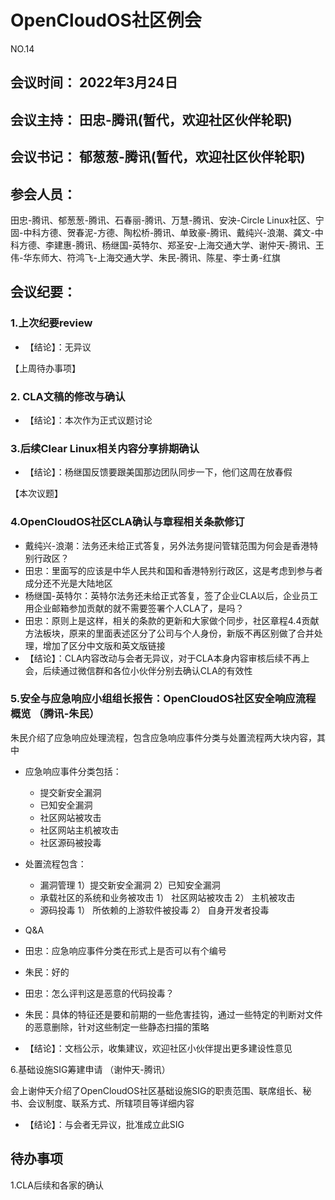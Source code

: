 # OpenCloudOS社区例会

NO.14

## 会议时间： 2022年3月24日
## 会议主持： 田忠-腾讯(暂代，欢迎社区伙伴轮职)
## 会议书记： 郁葱葱-腾讯(暂代，欢迎社区伙伴轮职)
## 参会人员： 
田忠-腾讯、郁葱葱-腾讯、石春丽-腾讯、万慧-腾讯、安泱-Circle Linux社区、宁固-中科方德、贺春泥-方德、陶松桥-腾讯、单致豪-腾讯、戴纯兴-浪潮、龚文-中科方德、李建惠-腾讯、杨继国-英特尔、郑圣安-上海交通大学、谢仲天-腾讯、王伟-华东师大、符鸿飞-上海交通大学、朱民-腾讯、陈星、李士勇-红旗

## 会议纪要：

### 1.上次纪要review

* 【结论】：无异议

【上周待办事项】

### 2. CLA文稿的修改与确认
 
* 【结论】：本次作为正式议题讨论
 
### 3.后续Clear Linux相关内容分享排期确认
 
* 【结论】：杨继国反馈要跟美国那边团队同步一下，他们这周在放春假


【本次议题】

### 4.OpenCloudOS社区CLA确认与章程相关条款修订
* 戴纯兴-浪潮：法务还未给正式答复，另外法务提问管辖范围为何会是香港特别行政区？
* 田忠：里面写的应该是中华人民共和国和香港特别行政区，这是考虑到参与者成分还不光是大陆地区
* 杨继国-英特尔：英特尔法务还未给正式答复，签了企业CLA以后，企业员工用企业邮箱参加贡献的就不需要签署个人CLA了，是吗？
* 田忠：原则上是这样，相关的条款的更新和大家做个同步，社区章程4.4贡献方法板块，原来的里面表述区分了公司与个人身份，新版不再区别做了合并处理，增加了区分中文版和英文版链接
* 【结论】：CLA内容改动与会者无异议，对于CLA本身内容审核后续不再上会，后续通过微信群和各位小伙伴分别去确认CLA的有效性

### 5.安全与应急响应小组组长报告：OpenCloudOS社区安全响应流程概览 （腾讯-朱民）

朱民介绍了应急响应处理流程，包含应急响应事件分类与处置流程两大块内容，其中
* 应急响应事件分类包括：
  * 提交新安全漏洞
  * 已知安全漏洞
  * 社区网站被攻击
  * 社区网站主机被攻击
  * 社区源码被投毒
* 处置流程包含：
  * 漏洞管理
     1）提交新安全漏洞
     2）已知安全漏洞
  * 承载社区的系统和业务被攻击
     1） 社区网站被攻击
     2） 主机被攻击
  * 源码投毒
     1） 所依赖的上游软件被投毒
     2） 自身开发者投毒
 
* Q&A
* 田忠：应急响应事件分类在形式上是否可以有个编号
* 朱民：好的
* 田忠：怎么评判这是恶意的代码投毒？
* 朱民：具体的特征还是要和前期的一些危害挂钩，通过一些特定的判断对文件的恶意删除，针对这些制定一些静态扫描的策略
* 【结论】：文档公示，收集建议，欢迎社区小伙伴提出更多建设性意见

6.基础设施SIG筹建申请 （谢仲天-腾讯）

会上谢仲天介绍了OpenCloudOS社区基础设施SIG的职责范围、联席组长、秘书、会议制度、联系方式、所辖项目等详细内容

* 【结论】：与会者无异议，批准成立此SIG


## 待办事项
1.CLA后续和各家的确认

